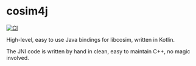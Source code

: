 # cosim4j

[![CI](https://github.com/open-simulation-platform/cse-core4j/workflows/CI/badge.svg)](https://github.com/open-simulation-platform/cosim4j/actions)

High-level, easy to use Java bindings for libcosim, written in Kotlin.

The JNI code is written by hand in clean, easy to maintain C++, no magic involved. 
